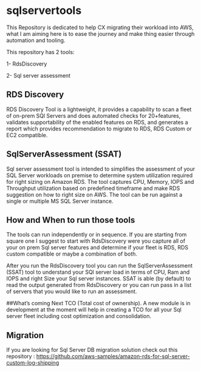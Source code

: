 # sqlservertools
This Repository is dedicated to help CX migrating their workload into AWS, what I am aiming here is to ease the journey and make thing easier through automation and tooling.

This repository has 2 tools:

1-	RdsDiscovery

2-	Sql server assessment 

## RDS Discovery 
RDS Discovery Tool is a lightweight, it provides a capability to scan a fleet of on-prem SQl Servers and does
automated checks for 20+features, validates supportability of the enabled features on RDS, and generates a
report which provides recommendation to migrate to RDS, RDS Custom or EC2 compatible.

## SqlServerAssessment (SSAT)
Sql server assessment tool is intended to simplifies the assessment of your SQL Server workloads on premise to determine system utilization required for
right sizing on Amazon RDS.
The tool captures CPU, Memory, IOPS and Throughput utilization based on predefined timeframe and make RDS suggestion on how to right size on AWS.
The tool can be run against a single or multiple MS SQL Server instance.

## How and When to run those tools 
The tools can run independently or in sequence. If you are starting from square one I suggest to start with RdsDiscovery were you capture all of your on prem Sql server
features and determine if your fleet is RDS, RDS custom compatible or maybe a combination of both.
 
After you run the RdsDiscovery tool you can run the SqlServerAssessment (SSAT) tool to understand your SQl server load in terms of CPU, Ram and IOPS and right Size your
Sql server instances.
SSAT is able (by default) to read the output generated from RdsDiscovery or you can run pass in a list of servers that you would like to run an assessment.


##What’s coming Next 
TCO (Total cost of ownership). A new module is in development at the moment will help in creating a TCO for all your Sql server fleet including cost optimization
and consolidation.

## Migration 
If you are looking for Sql Server DB migration solution check out this repository :
https://github.com/aws-samples/amazon-rds-for-sql-server-custom-log-shipping


